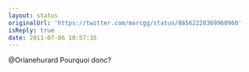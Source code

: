 ```yaml
---
layout: status
originalUrl: 'https://twitter.com/marcgg/status/88562228369960960'
isReply: true
date: 2011-07-06 10:57:35
---
```


@Orianehurard Pourquoi donc?
